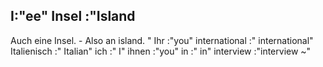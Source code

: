 I:"ee"
Insel :"Island
-
Auch eine Insel. - Also an island.
"
Ihr :"you"
international :" international"
Italienisch :" Italian"
ich :" I"
ihnen :"you"
in :" in"
interview :"interview ~"
